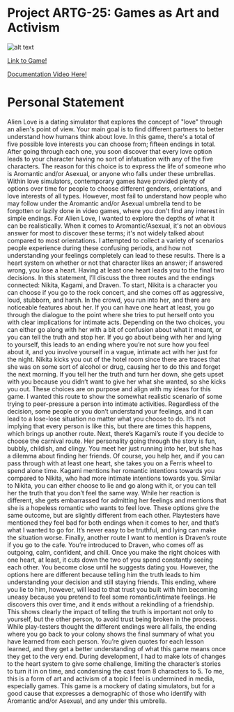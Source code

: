 # Project ARTG-25: Games as Art and Activism
![alt text](https://tasiann.github.io/new_title.PNG)

[Link to Game!](https://tasi-ann.itch.io/alien-love)

[Documentation Video Here!](https://www.youtube.com/watch?v=0hEIYQ2JY7Q)

# Personal Statement
Alien Love is a dating simulator that explores the concept of "love" through an alien's point of view. Your main goal is to find different partners to better understand how humans think about love. In this game, there's a total of five possible love interests you can choose from; fifteen endings in total. After going through each one, you soon discover that every love option leads to your character having no sort of infatuation with any of the five characters. The reason for this choice is to express the life of someone who is Aromantic and/or Asexual, or anyone who falls under these umbrellas.
Within love simulators, contemporary games have provided plenty of options over time for people to choose different genders, orientations, and love interests of all types. However, most fail to understand how people who may follow under the Aromantic and/or Asexual umbrella tend to be forgotten or lazily done in video games, where you don't find any interest in simple endings. For Alien Love, I wanted to explore the depths of what it can be realistically. When it comes to Aromantic/Asexual, it's not an obvious answer for most to discover these terms; it's not widely talked about compared to most orientations. I attempted to collect a variety of scenarios people experience during these confusing periods, and how not understanding your feelings completely can lead to these results. There is a heart system on whether or not that character likes an answer; if answered wrong, you lose a heart. Having at least one heart leads you to the final two decisions. In this statement, I’ll discuss the three routes and the endings connected: Nikita, Kagami, and Draven.
To start, Nikita is a character you can choose if you go to the rock concert, and she comes off as aggressive, loud, stubborn, and harsh. In the crowd, you run into her, and there are noticeable features about her. If you can have one heart at least, you go through the dialogue to the point where she tries to put herself onto you with clear implications for intimate acts. Depending on the two choices, you can either go along with her with a bit of confusion about what it meant, or you can tell the truth and stop her. If you go about being with her and lying to yourself, this leads to an ending where you’re not sure how you feel about it, and you involve yourself in a vague, intimate act with her just for the night. Nikita kicks you out of the hotel room since there are traces that she was on some sort of alcohol or drug, causing her to do this and forget the next morning. If you tell her the truth and turn her down, she gets upset with you because you didn’t want to give her what she wanted, so she kicks you out. These choices are on purpose and align with my ideas for this game. I wanted this route to show the somewhat realistic scenario of some trying to peer-pressure a person into intimate activities. Regardless of the decision, some people or you don’t understand your feelings, and it can lead to a lose-lose situation no matter what you choose to do. It’s not implying that every person is like this, but there are times this happens, which brings up another route.
Next, there’s Kagami’s route if you decide to choose the carnival route. Her personality going through the story is fun, bubbly, childish, and clingy. You meet her just running into her, but she has a dilemma about finding her friends. Of course, you help her, and if you can pass through with at least one heart, she takes you on a Ferris wheel to spend alone time. Kagami mentions her romantic intentions towards you compared to Nikita, who had more intimate intentions towards you. Similar to Nikita, you can either choose to lie and go along with it, or you can tell her the truth that you don’t feel the same way. While her reaction is different, she gets embarrassed for admitting her feelings and mentions that she is a hopeless romantic who wants to feel love. These options give the same outcome, but are slightly different from each other. Playtesters have mentioned they feel bad for both endings when it comes to her, and that’s what I wanted to go for. It’s never easy to be truthful, and lying can make the situation worse.
Finally, another route I want to mention is Draven’s route if you go to the cafe. You’re introduced to Draven, who comes off as outgoing, calm, confident, and chill. Once you make the right choices with one heart, at least, it cuts down the two of you spend constantly seeing each other. You become close until he suggests dating you. However, the options here are different because telling him the truth leads to him understanding your decision and still staying friends. This ending, where you lie to him, however, will lead to that trust you built with him becoming uneasy because you pretend to feel some romantic/intimate feelings. He discovers this over time, and it ends without a rekindling of a friendship. This shows clearly the impact of telling the truth is important not only to yourself, but the other person, to avoid trust being broken in the process.
While play-testers thought the different endings were all fails, the ending where you go back to your colony shows the final summary of what you have learned from each person. You’re given quotes for each lesson learned, and they get a better understanding of what this game means once they get to the very end.
During development, I had to make lots of changes to the heart system to give some challenge, limiting the character’s stories to turn it in on time, and condensing the cast from 8 characters to 5. To me, this is a form of art and activism of a topic I feel is undermined in media, especially games. This game is a mockery of dating simulators, but for a good cause that expresses a demographic of those who identify with Aromantic and/or Asexual, and any under this umbrella. 
